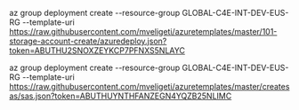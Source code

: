 az group deployment create --resource-group GLOBAL-C4E-INT-DEV-EUS-RG  --template-uri https://raw.githubusercontent.com/mveligeti/azuretemplates/master/101-storage-account-create/azuredeploy.json?token=ABUTHU2SNOXZEYKCP7PFNXS5NLAYC


az group deployment create --resource-group GLOBAL-C4E-INT-DEV-EUS-RG  --template-uri https://raw.githubusercontent.com/mveligeti/azuretemplates/master/createsas/sas.json?token=ABUTHUYNTHFANZEGN4YQZB25NLIMC
